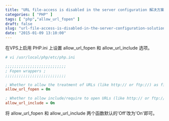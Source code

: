 ```yaml
---
title: "URL file-access is disabled in the server configuration 解决方案"
categories: [ "PHP" ]
tags: [ "php","allow_url_fopen" ]
draft: false
slug: "url-file-access-is-disabled-in-the-server-configuration-solution"
date: "2015-01-09 13:10:00"
---
```


在VPS上启用 PHP.ini 上设置 allow_url_fopen 和 allow_url_include 选项。
```ini
# vi /usr/local/php/etc/php.ini

;;;;;;;;;;;;;;;;;;;;;;;;;;;
; Fopen wrappers ;
;;;;;;;;;;;;;;;;;;;;;;;;;;;

; Whether to allow the treatment of URLs (like http:// or ftp://) as files.
allow_url_fopen = On

; Whether to allow include/require to open URLs (like http:// or ftp://) as files.
allow_url_include = On

```


<!--more-->


将 allow_url_fopen 和 allow_url_include 两个函数默认的'Off'改为'On'即可。